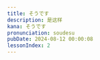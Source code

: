 ```yaml
---
title: そうです
description: 是这样
kana: そうです
pronunciation: soudesu
pubDate: 2024-08-12 00:00:08
lessonIndex: 2
---
```

